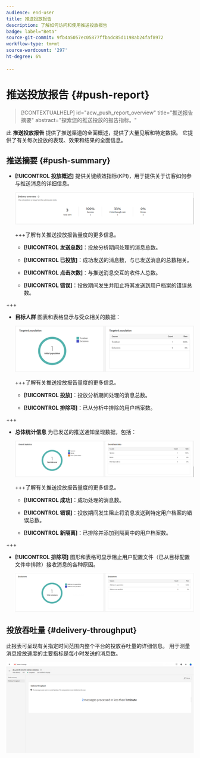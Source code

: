 ```yaml
---
audience: end-user
title: 推送投放报告
description: 了解如何访问和使用推送投放报告
badge: label="Beta"
source-git-commit: 9fb4a5057ec05877ffbadc85d1198ab24faf8972
workflow-type: tm+mt
source-wordcount: '297'
ht-degree: 6%

---
```


# 推送投放报告 {#push-report}

>[!CONTEXTUALHELP]
>id="acw_push_report_overview"
>title="推送报告摘要"
>abstract="探索您的推送投放的报告指标。"

此 **推送投放报告** 提供了推送渠道的全面概述，提供了大量见解和特定数据。 它提供了有关每次投放的表现、效果和结果的全面信息。

## 推送摘要 {#push-summary}

* **[!UICONTROL 投放概述]** 提供关键绩效指标(KPI)，用于提供关于访客如何参与推送消息的详细信息。

  ![](assets/reporting_push_3.png)

  +++了解有关推送投放报告量度的更多信息。

   * **[!UICONTROL 发送总数]**：投放分析期间处理的消息总数。

   * **[!UICONTROL 已投放]**：成功发送的消息数，与已发送消息的总数相关。

   * **[!UICONTROL 点击次数]**：与推送消息交互的收件人总数。

   * **[!UICONTROL 错误]**：投放期间发生并阻止将其发送到用户档案的错误总数。

+++

* **目标人群** 图表和表格显示与受众相关的数据：

  ![](assets/reporting_push_4.png)

  +++了解有关推送投放报告量度的更多信息。

   * **[!UICONTROL 投放]**：投放分析期间处理的消息总数。

   * **[!UICONTROL 排除项]**：已从分析中排除的用户档案数。

+++

* **总体统计信息** 为已发送的推送通知呈现数据，包括：

  ![](assets/reporting_push_5.png)

  +++了解有关推送投放报告量度的更多信息。

   * **[!UICONTROL 成功]**：成功处理的消息数。

   * **[!UICONTROL 错误]**：投放期间发生阻止将消息发送到特定用户档案的错误总数。

   * **[!UICONTROL 新隔离]**：已排除并添加到隔离中的用户档案数。

+++

* **[!UICONTROL 排除项]** 图形和表格可显示阻止用户配置文件（已从目标配置文件中排除）接收消息的各种原因。

  ![](assets/reporting_push_6.png)

## 投放吞吐量 {#delivery-throughput}

此报表可呈现有关指定时间范围内整个平台的投放吞吐量的详细信息。 用于测量消息投放速度的主要指标是每小时发送的消息数。

![](assets/reporting_push_2.png)
